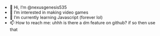 - 👋 Hi, I’m @nexusgenesis535
- 👀 I’m interested in making video games
- 🌱 I’m currently learning Javascript (forever lol)
- 📫 How to reach me: uhhh is there a dm feature on github? if so then use that

<!---
nexusgenesis535/nexusgenesis535 is a ✨ special ✨ repository because its `README.md` (this file) appears on your GitHub profile.
You can click the Preview link to take a look at your changes.
--->

